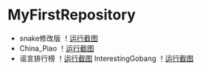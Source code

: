 # MyFirstRepository
+ snake修改版
！[运行截图](https://github.com/ZXMMD/MyFirstRepository/blob/master/Screenshot/4.png)
+ China_Piao
！[运行截图](https://github.com/ZXMMD/MyFirstRepository/blob/master/Screenshot/2.png)
+ 谣言排行榜
！[运行截图](https://github.com/ZXMMD/MyFirstRepository/blob/master/Screenshot/3.png)
InterestingGobang
！[运行截图](https://github.com/ZXMMD/MyFirstRepository/blob/master/Screenshot/1.png)

